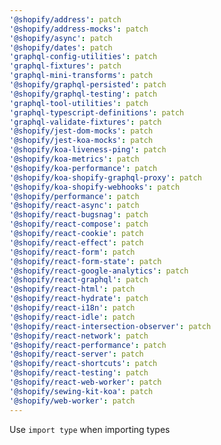 ```yaml
---
'@shopify/address': patch
'@shopify/address-mocks': patch
'@shopify/async': patch
'@shopify/dates': patch
'graphql-config-utilities': patch
'graphql-fixtures': patch
'graphql-mini-transforms': patch
'@shopify/graphql-persisted': patch
'@shopify/graphql-testing': patch
'graphql-tool-utilities': patch
'graphql-typescript-definitions': patch
'graphql-validate-fixtures': patch
'@shopify/jest-dom-mocks': patch
'@shopify/jest-koa-mocks': patch
'@shopify/koa-liveness-ping': patch
'@shopify/koa-metrics': patch
'@shopify/koa-performance': patch
'@shopify/koa-shopify-graphql-proxy': patch
'@shopify/koa-shopify-webhooks': patch
'@shopify/performance': patch
'@shopify/react-async': patch
'@shopify/react-bugsnag': patch
'@shopify/react-compose': patch
'@shopify/react-cookie': patch
'@shopify/react-effect': patch
'@shopify/react-form': patch
'@shopify/react-form-state': patch
'@shopify/react-google-analytics': patch
'@shopify/react-graphql': patch
'@shopify/react-html': patch
'@shopify/react-hydrate': patch
'@shopify/react-i18n': patch
'@shopify/react-idle': patch
'@shopify/react-intersection-observer': patch
'@shopify/react-network': patch
'@shopify/react-performance': patch
'@shopify/react-server': patch
'@shopify/react-shortcuts': patch
'@shopify/react-testing': patch
'@shopify/react-web-worker': patch
'@shopify/sewing-kit-koa': patch
'@shopify/web-worker': patch
---
```


Use `import type` when importing types
